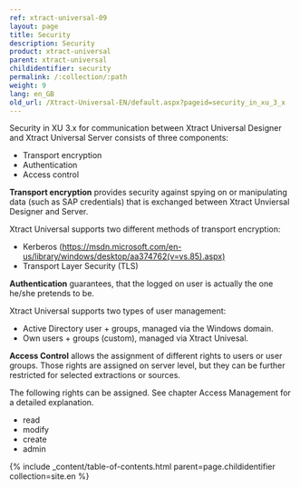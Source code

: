 ```yaml
---
ref: xtract-universal-09
layout: page
title: Security 
description: Security
product: xtract-universal
parent: xtract-universal
childidentifier: security
permalink: /:collection/:path
weight: 9
lang: en_GB
old_url: /Xtract-Universal-EN/default.aspx?pageid=security_in_xu_3_x
---
```


Security in XU 3.x for communication between Xtract Universal Designer and Xtract Universal Server consists of three components:
- Transport encryption
- Authentication
- Access control

**Transport encryption** provides security against spying on or manipulating data (such as SAP credentials) that is exchanged between Xtract Unviersal Designer and Server.

Xtract Universal supports two different methods of transport encryption:
-	Kerberos (https://msdn.microsoft.com/en-us/library/windows/desktop/aa374762(v=vs.85).aspx)
-	Transport Layer Security (TLS)

**Authentication** guarantees, that the logged on user is actually the one he/she pretends to be. 

Xtract Universal supports two types of user management:
-	Active Directory user + groups, managed via the Windows domain.
- Own users + groups (custom), managed via Xtract Univesal.

**Access Control** allows the assignment of different rights to users or user groups. Those rights are assigned on server level, but they can be further restricted for selected extractions or sources.

The following rights can be assigned. See chapter Access Management for a detailed explanation.
- read
- modify
- create
- admin

{% include _content/table-of-contents.html parent=page.childidentifier collection=site.en %}
<!--stackedit_data:
eyJoaXN0b3J5IjpbLTM4MTUxODk0XX0=
-->
